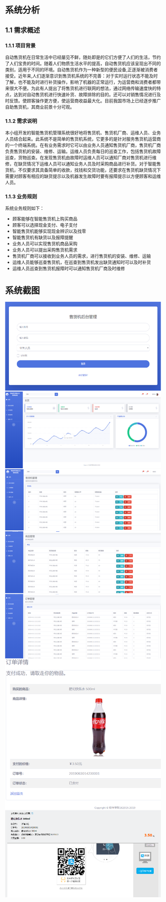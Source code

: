 # 系统分析
## 1.1 需求概述
### 1.1.1 项目背景
自动售货机在日常生活中已经屡见不鲜，随处即是的它们方便了人们的生活，节约了人们宝贵的时间。随着人们物质生活水平的提高，自动售货机应该呈现出不同的类别，适用于不同的环境。自动售货机作为一种新型的便民设备,正逐渐被消费者接受。近年来,人们逐渐意识到售货机系统的不完善：对于实时运行状态不能及时了解，也不能及时进行补货操作，影响了机器的正常运行，为运营商和消费者都带来很大不便。为此有人提出了将售货机进行联网的想法，通过网络传输速度快的特点，达到对自动售货机进行快速补货、故障排除的目的。还可以对销售情况进行及时反馈。使顾客操作更方便，使运营商收益最大化。目前我国市场上已经逐步推广自助售货机，其商业前景十分可观。
### 1.1.2 需求说明
本小组开发的智能售货机管理系统很好地将售货机、售货机厂商、运维人员、业务人员结合起来。此系统不是简单的售货机系统，它更多的是针对服务售货机运营商的一个终端系统。在有业务需求时它可以由业务人员通知售货机厂商，售货机厂商负责售货机的安装、维修、运输。运维人员负责每日的巡查工作，包括售货机故障巡查，货物巡查。在发现售货机由故障时运维人员可以通知厂商对售货机进行维修，在缺货情况下运维人员可以通知业务人员及时采购商品进行补货。对于智能售货机，不仅要求其具备简单的收款，找钱和交货功能，还要求在售货机缺货情况下需要对顾客有相应的缺货提示以及机器发生故障时要有报障提示以方便顾客和运维人员。
### 1.1.3 业务规则
系统业务规则如下：
-	顾客能够在智能售货机上购买商品
-	顾客可以选择现金支付、电子支付
-	智能售货机能够实现现金辨识以及找零
-	智能售货机有缺货以及报障提醒
-	业务人员可以实现售货机商品采购
-	业务人员可以提出采购售货机需求
-	售货机厂商可以接收到业务人员的需求，进行售货机的安装、维修、运输
-	运维人员能够巡查售货机，在巡查到售货机发出缺货通知时可以及时补货
-	运维人员巡查到售货机报障时可以通知售货机厂商及时维修
# 系统截图
![图片](截图/1.png '登录界面')
![图片](截图/2.png)
![图片](截图/3.png)
![图片](截图/4.png)
![图片](截图/5.png)
![图片](截图/6.png)
![图片](截图/7.png)